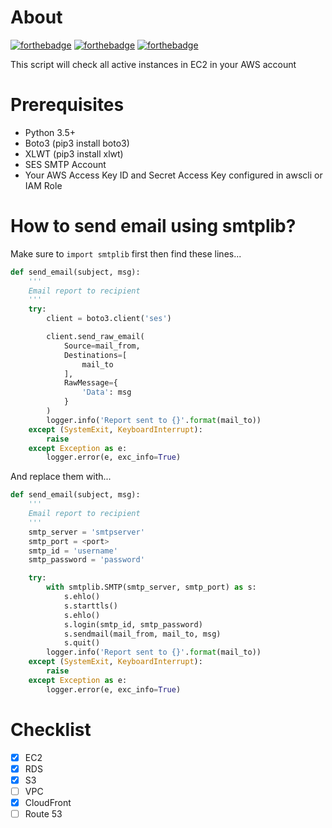 # About #

[![forthebadge](http://forthebadge.com/images/badges/built-with-love.svg)](http://forthebadge.com)
[![forthebadge](http://forthebadge.com/images/badges/powered-by-oxygen.svg)](http://forthebadge.com)
[![forthebadge](http://forthebadge.com/images/badges/fuck-it-ship-it.svg)](http://forthebadge.com)

This script will check all active instances in EC2 in your AWS account

# Prerequisites #
* Python 3.5+
* Boto3 (pip3 install boto3)
* XLWT (pip3 install xlwt)
* SES SMTP Account
* Your AWS Access Key ID and Secret Access Key configured in awscli or IAM Role

# How to send email using smtplib?

Make sure to `import smtplib` first then find these lines...

```python
def send_email(subject, msg):
    '''
    Email report to recipient
    '''
    try:
        client = boto3.client('ses')

        client.send_raw_email(
            Source=mail_from,
            Destinations=[
                mail_to
            ],
            RawMessage={
                'Data': msg
            }
        )
        logger.info('Report sent to {}'.format(mail_to))
    except (SystemExit, KeyboardInterrupt):
        raise
    except Exception as e:
        logger.error(e, exc_info=True)
```

And replace them with...

```python
def send_email(subject, msg):
    '''
    Email report to recipient
    '''
	smtp_server = 'smtpserver'
	smtp_port = <port>
	smtp_id = 'username'
	smtp_password = 'password'

	try:
		with smtplib.SMTP(smtp_server, smtp_port) as s:
			s.ehlo()
			s.starttls()
			s.ehlo()
			s.login(smtp_id, smtp_password)
			s.sendmail(mail_from, mail_to, msg)
			s.quit()
		logger.info('Report sent to {}'.format(mail_to))
	except (SystemExit, KeyboardInterrupt):
        raise
    except Exception as e:
        logger.error(e, exc_info=True)
```

# Checklist
- [x] EC2
- [x] RDS
- [x] S3
- [ ] VPC
- [x] CloudFront
- [ ] Route 53